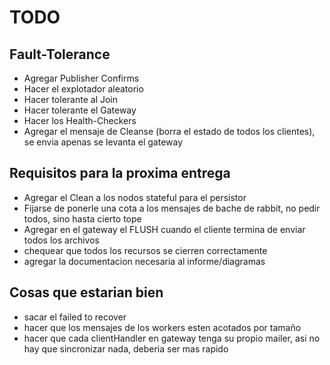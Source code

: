 # TODO

## Fault-Tolerance
- Agregar Publisher Confirms
- Hacer el explotador aleatorio
- Hacer tolerante al Join
- Hacer tolerante el Gateway
- Hacer los Health-Checkers
- Agregar el mensaje de Cleanse (borra el estado de todos los clientes), se envia apenas se levanta el gateway

## Requisitos para la proxima entrega
- Agregar el Clean a los nodos stateful para el persistor
- Fijarse de ponerle una cota a los mensajes de bache de rabbit, no pedir todos, sino hasta cierto tope
- Agregar en el gateway el FLUSH cuando el cliente termina de enviar todos los archivos
- chequear que todos los recursos se cierren correctamente
- agregar la documentacion necesaria al informe/diagramas

## Cosas que estarian bien
- sacar el failed to recover
- hacer que los mensajes de los workers esten acotados por tamaño
- hacer que cada clientHandler en gateway tenga su propio mailer, asi no hay que sincronizar nada, deberia ser mas rapido
